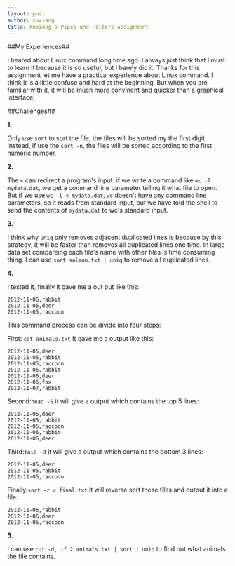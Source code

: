 ```yaml
---
layout: post
author: xuxiang
title: Xuxiang's Pipes and Filters assignment
---
```


##My Experiences##

I heared about Linux command long time ago. I always just think that I must to learn it because it is so useful, but I barely did it. 
Thanks for this assignment let me have a practical experience about Linux command. I think it is a little confuse and hard at the beginning. But when you are familiar with it, it will be much more convinent and quicker than a  graphical interface.

##Challenges##

**1.**

Only use ```sort``` to sort the file, the files will be sorted my the first digit. Instead, if use the ```sort -n```, the files will be sorted according to the first numeric number.

**2.**

The ```<``` can redirect a program's input. if we write a command like ```wc -l mydata.dat```, we get a command line parameter telling it what file to open. But if we use ```wc -l < mydata.dat```, ```wc``` doesn't have any command line parameters, so it reads from standard input, but we have told the shell to send the contents of ```mydata.dat``` to wc's standard input.

**3.**

I think why ```uniq``` only removes adjacent duplicated lines is because by this strategy, it will be faster than removes all duplicated lines one time. In large data set compareing each file's name with other files is time consuming thing. I can use ```sort salmon.txt | uniq``` to remove all duplicated lines.

**4.**

I tested it, finally it gave me a out put like this:
```
2012-11-06,rabbit
2012-11-06,deer
2012-11-05,raccoon
```
This command process can be divide into four steps:

First: ```cat animals.txt```
It gave me a output like this:
```
2012-11-05,deer                                                                                                                                                                                  
2012-11-05,rabbit                                                                                                                                                                                 
2012-11-05,raccoon                                                                                                                                                                                
2012-11-06,rabbit                                                                                                                                                                                 
2012-11-06,deer                                                                                                                                                                                   
2012-11-06,fox                                                                                                                                                                                    
2012-11-07,rabbit
```

Second:```head -5```
it will give a output which contains the top 5 lines:
```
2012-11-05,deer
2012-11-05,rabbit                                                                                                                                                                                 
2012-11-05,raccoon                                                                                                                                                                                
2012-11-06,rabbit                                                                                                                                                                                 
2012-11-06,deer
```

Third:```tail -3```
it will give a output which contains the bottom 3 lines:
```
2012-11-05,deer
2012-11-05,rabbit                                                                                                                                                                                 
2012-11-05,raccoon  
```

Finally:```sort -r > final.txt```
it will reverse sort these files and output it into a file:
```
2012-11-06,rabbit
2012-11-06,deer
2012-11-05,raccoon
```

**5.**

I can use ```cut -d, -f 2 animals.txt | sort | uniq```  to find out what animals the file contains.
